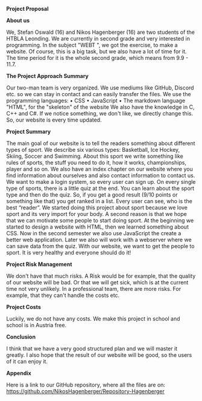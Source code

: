 **Project Proposal**

**About us**

We, Stefan Oswald (16) and Nikos Hagenberger (16) are two students of the HTBLA Leonding. We are currently in second grade and very interested in programming. In the subject    "WEBT ", we got the exercise, to make a website. Of course, this is a big task, but we also have a lot of time for it. The time period for it is the whole second grade, which means from 9.9 - 11.7. 

**The Project Approach Summary**

Our two-man team is very organized. We use mediums like GitHub, Discord etc. so we can stay in contact and can easily transfer the files. We use the programming languages:
•	CSS
•	JavaScript
•	The markdown language "HTML", for the "skeleton" of the website
We also have the knowledge in C, C++ and C#.
If we notice something, we don't like, we directly change this. So, our website is every time updated. 


**Project Summary**

The main goal of our website is to tell the readers something about different types of sport. We describe six various types: Basketball, Ice Hockey, Skiing, Soccer and Swimming. About this sport we write something like rules of sports, the stuff you need to do it, how it works, championships, player and so on.
We also have an index chapter on our website where you find information about ourselves and also contact information to contact us.
We want to make a login system, so every user can sign up. On every single type of sports, there is a little quiz at the end. You can learn about the sport type and then do the quiz. So, if you get a good result (9/10 points or something like that) you get ranked in a list. Every user can see, who is the best “reader”.
We started doing this project about sport because we love sport and its very import for your body. A second reason is that we hope that we can motivate some people to start doing sport.
At the beginning we started to design a website with HTML, then we learned something about CSS. Now in the second semester we also use JavaScript the create a better web application. Later we also will work with a webserver where we can save data from the quiz.
With our website, we want to get the people to sport. It is very healthy and everyone should do it!


**Project Risk Management**

We don't have that much risks. A Risk would be for example, that the quality of our website will be bad. Or that we will get sick, which is at the current time not very unlikely. In a professional team, there are more risks. For example, that they can't handle the costs etc. 


**Project Costs**

Luckily, we do not have any costs. We make this project in school and school is in Austria free. 


**Conclusion**

I think that we have a very good structured plan and we will master it greatly. I also hope that the result of our website will be good, so the users of it can enjoy it. 


**Appendix**

Here is a link to our GitHub repository, where all the files are on: https://github.com/NikosHagenberger/Repository-Hagenberger

